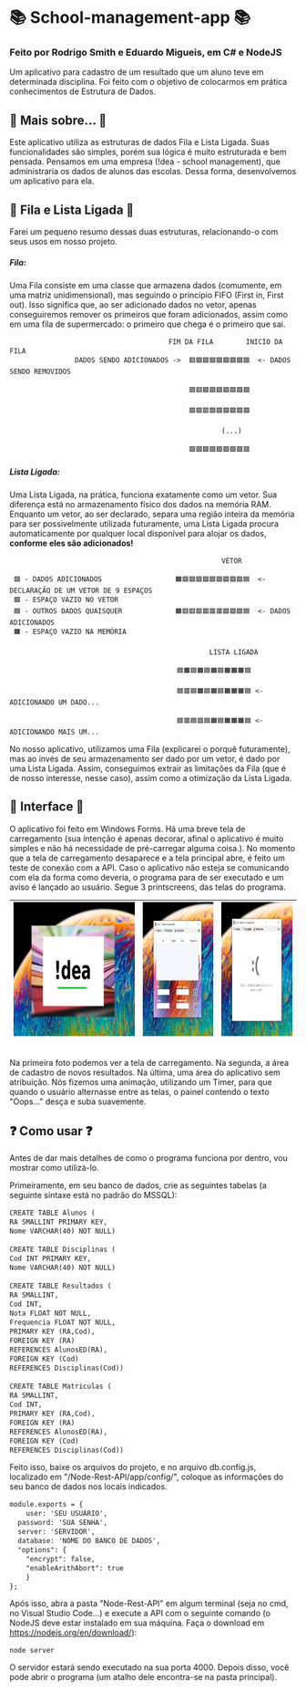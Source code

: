# 📚 School-management-app 📚
### Feito por Rodrigo Smith e Eduardo Migueis, em C# e NodeJS

Um aplicativo para cadastro de um resultado que um aluno teve em determinada disciplina. Foi feito com o objetivo de colocarmos em prática conhecimentos de Estrutura de Dados.

## 🔵 Mais sobre... 🔵
Este aplicativo utiliza as estruturas de dados Fila e Lista Ligada. Suas funcionalidades são simples, porém sua lógica é muito estruturada e bem pensada. Pensamos em uma empresa (!dea - school management), que administraria os dados de alunos das escolas. Dessa forma, desenvolvemos um aplicativo para ela.

## 💽 Fila e Lista Ligada 💽
Farei um pequeno resumo dessas duas estruturas, relacionando-o com seus usos em nosso projeto.

##### Fila:
Uma Fila consiste em uma classe que armazena dados (comumente, em uma matriz unidimensional), mas seguindo o princípio FIFO (First in, First out). Isso significa que, ao ser adicionado dados no vetor, apenas conseguiremos remover os primeiros que foram adicionados, assim como em uma fila de supermercado: o primeiro que chega é o primeiro que sai.
                                                
                                           FIM DA FILA        INICIO DA FILA
                    DADOS SENDO ADICIONADOS ->  🟥🟩🟩🟩🟩🟩🟩🟩🟩  <- DADOS SENDO REMOVIDOS
                                                
                                                🟩🟥🟩🟩🟩🟩🟩🟩🟩

                                                🟩🟩🟥🟩🟩🟩🟩🟩🟩
                                                
                                                        (...)

                                                🟩🟩🟩🟩🟩🟩🟩🟩🟥

##### Lista Ligada:
Uma Lista Ligada, na prática, funciona exatamente como um vetor. Sua diferença está no armazenamento físico dos dados na memória RAM. Enquanto um vetor, ao ser declarado, separa uma região inteira da memória para ser possivelmente utilizada futuramente, uma Lista Ligada procura automaticamente por qualquer local disponível para alojar os dados, **conforme eles são adicionados!**

                                                        VETOR
                                                          
     🟥 - DADOS ADICIONADOS                  🟧🟩🟩🟩🟩🟩🟩🟩🟩🟩🟦  <- DECLARAÇÃO DE UM VETOR DE 9 ESPAÇOS
     🟩 - ESPAÇO VAZIO NO VETOR
     🟦 - OUTROS DADOS QUAISQUER             🟧🟥🟥🟥🟥🟥🟥🟩🟩🟩🟦  <- DADOS ADICIONADOS
     🟧 - ESPAÇO VAZIO NA MEMÓRIA                                            
                                                
                                                     LISTA LIGADA
                                                
                                             🟦🟧🟦🟧🟦🟧🟦🟧🟧🟧🟦 
                                             
                                             🟦🟥🟦🟧🟦🟧🟦🟧🟧🟧🟦 <- ADICIONANDO UM DADO...
                                             
                                             🟦🟥🟦🟥🟦🟧🟦🟧🟧🟧🟦 <- ADICIONANDO MAIS UM...
                                             
                                             
No nosso aplicativo, utilizamos uma Fila (explicarei o porquê futuramente), mas ao invés de seu armazenamento ser dado por um vetor, é dado por uma Lista Ligada. Assim, conseguimos extrair as limitações da Fila (que é de nosso interesse, nesse caso), assim como a otimização da Lista Ligada.

## 🎨 Interface 🎨
O aplicativo foi feito em Windows Forms. Há uma breve tela de carregamento (sua intenção é apenas decorar, afinal o aplicativo é muito simples e não há necessidade de pré-carregar alguma coisa.). No momento que a tela de carregamento desaparece e a tela principal abre, é feito um teste de conexão com a API. Caso o aplicativo não esteja se comunicando com ela da forma como deveria, o programa para de ser executado e um aviso é lançado ao usuário. Segue 3 printscreens, das telas do programa. <br>  

| <img alt="screenshot-1" src="screenshot-1.png" width="350" height="235"> | <img alt="screenshot-3" src="screenshot-3.png" width="205" height="235"> | <img alt="screenshot-2" src="screenshot-2.png" width="205" height="235"> | 
|----------|:----------:|----------:|
                                                                           
<br>Na primeira foto podemos ver a tela de carregamento. Na segunda, a área de cadastro de novos resultados. Na última, uma área do aplicativo sem atribuição.
Nós fizemos uma animação, utilizando um Timer, para que quando o usuário alternasse entre as telas, o painel contendo o texto "Oops..." desça e suba suavemente.

## ❓ Como usar ❓

<p> Antes de dar mais detalhes de como o programa funciona por dentro, vou mostrar como utilizá-lo. </p>

Primeiramente, em seu banco de dados, crie as seguintes tabelas (a seguinte sintaxe está no padrão do MSSQL):

```{r}
CREATE TABLE Alunos (			
RA SMALLINT PRIMARY KEY,		
Nome VARCHAR(40) NOT NULL)		

CREATE TABLE Disciplinas (
Cod INT PRIMARY KEY,
Nome VARCHAR(40) NOT NULL)

CREATE TABLE Resultados (
RA SMALLINT,
Cod INT,
Nota FLOAT NOT NULL,
Frequencia FLOAT NOT NULL,
PRIMARY KEY (RA,Cod),
FOREIGN KEY (RA)
REFERENCES AlunosED(RA),	
FOREIGN KEY (Cod)							
REFERENCES Disciplinas(Cod))

CREATE TABLE Matriculas (		
RA SMALLINT,					
Cod INT,						
PRIMARY KEY (RA,Cod),			
FOREIGN KEY (RA)				
REFERENCES AlunosED(RA),		
FOREIGN KEY (Cod)				
REFERENCES Disciplinas(Cod))	
```
Feito isso, baixe os arquivos do projeto, e no arquivo db.config.js, localizado em "/Node-Rest-API/app/config/", coloque as informações do seu banco de dados nos locais indicados. 

```{r}
module.exports = {
    user: 'SEU USUÁRIO',
  password: 'SUA SENHA',
  server: 'SERVIDOR',
  database: 'NOME DO BANCO DE DADOS',
  "options": {
    "encrypt": false,
    "enableArithAbort": true
    }
};
```
Após isso, abra a pasta "Node-Rest-API" em algum terminal (seja no cmd, no Visual Studio Code...) e execute a API com o seguinte comando (o NodeJS deve estar instalado em sua máquina. Faça o download em https://nodejs.org/en/download/):

```{r}
node server
```
<p>O servidor estará sendo executado na sua porta 4000. Depois disso, você pode abrir o programa (um atalho dele encontra-se na pasta principal).</p>
